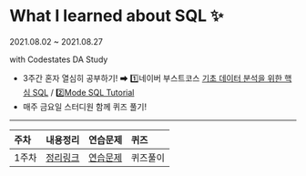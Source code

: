 # What I learned about SQL ✨

2021.08.02 ~ 2021.08.27

 with Codestates DA Study
 
 - 3주간 혼자 열심히 공부하기! ➡ 1️⃣네이버 부스트코스 [기초 데이터 분석을 위한 핵심 SQL](www.boostcourse.org/ds102) / 2️⃣[Mode SQL Tutorial](https://mode.com/sql-tutorial/sql-like/)
 - 매주 금요일 스터디원 함께 퀴즈 풀기!

--- 

|주차|내용정리|연습문제|퀴즈|
|:------|:------|:------|:------|
|1주차|[정리링크](https://github.com/threegenie/SQL_study/blob/main/1%EC%A3%BC%EC%B0%A8/%EB%82%B4%EC%9A%A9%EC%A0%95%EB%A6%AC.md)|[연습문제](https://github.com/threegenie/SQL_study/blob/main/1%EC%A3%BC%EC%B0%A8/%EC%97%B0%EC%8A%B5%EB%AC%B8%EC%A0%9C.md)|퀴즈풀이|

